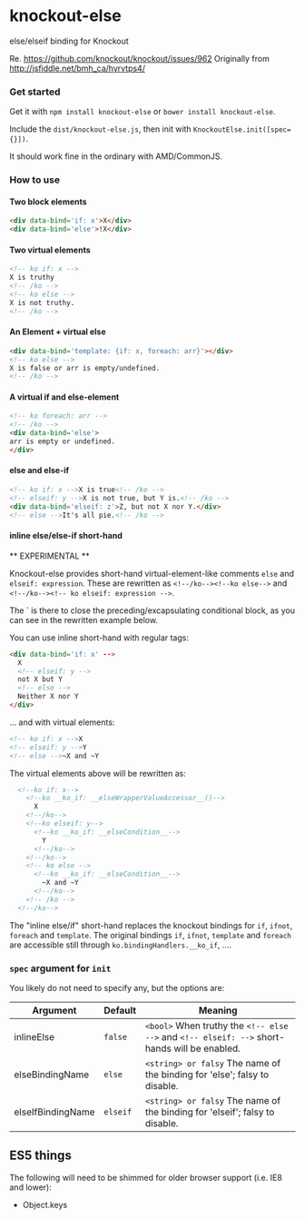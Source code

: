 knockout-else
=============

else/elseif binding for Knockout


Re. https://github.com/knockout/knockout/issues/962
Originally from http://jsfiddle.net/bmh_ca/hyrvtps4/


### Get started
Get it with `npm install knockout-else` or `bower install knockout-else`.

Include the `dist/knockout-else.js`, then init with `KnockoutElse.init([spec={}])`.

It should work fine in the ordinary with AMD/CommonJS.

### How to use

#### Two block elements

```html
<div data-bind='if: x'>X</div>
<div data-bind='else'>!X</div>
```

#### Two virtual elements
```html
<!-- ko if: x -->
X is truthy
<!-- /ko -->
<!-- ko else -->
X is not truthy.
<!-- /ko -->
```

#### An Element + virtual else
```html
<div data-bind='template: {if: x, foreach: arr}'></div>
<!-- ko else -->
X is false or arr is empty/undefined.
<!-- /ko -->
```


#### A virtual if and else-element
```html
<!-- ko foreach: arr -->
<!-- /ko -->
<div data-bind='else'>
arr is empty or undefined.
</div>
```

#### else and else-if
```html
<!-- ko if: x -->X is true<!-- /ko -->
<!-- elseif: y -->X is not true, but Y is.<!-- /ko -->
<div data-bind='elseif: z'>Z, but not X nor Y.</div>
<!-- else -->It's all pie.<!-- /ko -->
```


#### inline else/else-if short-hand
** EXPERIMENTAL **

Knockout-else provides short-hand virtual-element-like comments `else` and 
`elseif: expression`. These are rewritten as `<!--/ko--><!--ko else-->`
and `<!--/ko--><!-- ko elseif: expression -->`. 

The `<!--/ko--> is there to close the preceding/excapsulating conditional
block, as you can see in the rewritten example below.

You can use inline short-hand with regular tags:
```html
<div data-bind='if: x' -->
  X
  <!-- elseif: y -->
  not X but Y
  <!-- else -->
  Neither X nor Y
</div>
```

... and with virtual elements:
```html
<!-- ko if: x -->X
<!-- elseif: y -->Y
<!-- else -->~X and ~Y
```

The virtual elements above will be rewritten as:

```html
  <!--ko if: x-->
    <!--ko __ko_if: __elseWrapperValueAccessor__()-->
      X
    <!--/ko-->
    <!--ko elseif: y-->
      <!--ko __ko_if: __elseCondition__-->
        Y
      <!--/ko-->
    <!--/ko-->
    <!-- ko else -->
      <!--ko __ko_if: __elseCondition__-->
        ~X and ~Y
      <!--/ko-->
    <!-- /ko -->
  <!--/ko-->
```

The "inline else/if" short-hand replaces the knockout 
bindings for `if`, `ifnot`, `foreach` and `template`.
The original bindings `if`, `ifnot`, `template` and `foreach` are
accessible still through `ko.bindingHandlers.__ko_if`, ....



### `spec` argument for `init`

You likely do not need to specify any, but the options are:

| Argument | Default | Meaning
|---       | ---     | ---
| inlineElse | `false`  | `<bool>` When truthy the `<!-- else -->` and `<!-- elseif: -->` short-hands will be enabled.
| elseBindingName | `else` | `<string> or falsy` The name of the binding for 'else'; falsy to disable.
| elseIfBindingName  | `elseif` | `<string> or falsy` The name of the binding for 'elseif'; falsy to disable.


ES5 things
---
The following will need to be shimmed for older browser support (i.e. IE8 and lower):

- Object.keys
